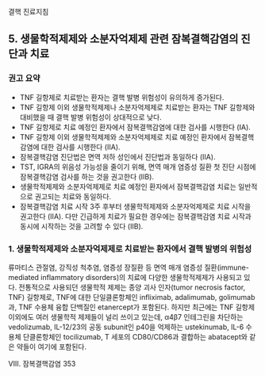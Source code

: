 결핵 진료지침

## 5. 생물학적제제와 소분자억제제 관련 잠복결핵감염의 진단과 치료

### 권고 요약

- TNF 길항제로 치료받는 환자는 결핵 발병 위험성이 유의하게 증가된다.
- TNF 길항제 이외 생물학적제제나 소분자억제제로 치료받는 환자는 TNF 길항제와 대비했을 때 결핵 발병 위험성이 상대적으로 낮다.
- TNF 길항제로 치료 예정인 환자에서 잠복결핵감염에 대한 검사를 시행한다 (IA).
- TNF 길항제 이외 생물학적제제와 소분자억제제로 치료 예정인 환자에서 잠복결핵감염에 대한 검사를 시행한다 (IIA).
- 잠복결핵감염 진단법은 면역 저하 성인에서 진단법과 동일하다 (IIA).
- TST, IGRA의 위음성 가능성을 줄이기 위해, 면역 매개 염증성 질환 첫 진단 시점에 잠복결핵감염 검사를 하는 것을 권고한다 (IIB).
- 생물학적제제와 소분자억제제로 치료 예정인 환자에서 잠복결핵감염 치료는 일반적으로 권고되는 치료와 동일하다.
- 잠복결핵감염 치료 시작 3주 후부터 생물학적제제와 소분자억제제로 치료 시작을 권고한다 (IIA). 다만 긴급하게 치료가 필요한 경우에는 잠복결핵감염 치료 시작과 동시에 시작하는 것을 고려할 수 있다 (IIB).

### 1. 생물학적제제와 소분자억제제로 치료받는 환자에서 결핵 발병의 위험성

류마티스 관절염, 강직성 척추염, 염증성 장질환 등 면역 매개 염증성 질환(immune-mediated inflammatory disorders)의 치료에 다양한 생물학적제제가 사용되고 있다. 전통적으로 사용되던 생물학적 제제는 종양 괴사 인자(tumor necrosis factor, TNF) 길항제로, TNF에 대한 단일클론항체인 infliximab, adalimumab, golimumab과, TNF 수용체 융합 단백질인 etanercept가 포함된다. 하지만 최근에는 TNF 길항제 이외에도 여러 생물학적 제제들이 널리 쓰이고 있는데, α4β7 인테그린을 차단하는 vedolizumab, IL-12/23의 공동 subunit인 p40을 억제하는 ustekinumab, IL-6 수용체 단클론항체인 tocilizumab, T 세포의 CD80/CD86과 결합하는 abatacept와 같은 약들이 여기에 포함된다.

VIII. 잠복결핵감염 <PAGE>353